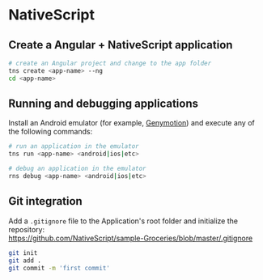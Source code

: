 # NativeScript

## Create a Angular + NativeScript application
```bash
# create an Angular project and change to the app folder
tns create <app-name> --ng
cd <app-name>
```

## Running and debugging applications

Install an Android emulator (for example, [Genymotion](https://www.genymotion.com/)) and execute any of the following commands:
```bash
# run an application in the emulator
tns run <app-name> <android|ios|etc>

# debug an application in the emulator
rns debug <app-name> <android|ios|etc>
```

## Git integration
Add a `.gitignore` file to the Application's root folder and initialize the repository:  
https://github.com/NativeScript/sample-Groceries/blob/master/.gitignore

```bash
git init
git add .
git commit -m 'first commit'
```
